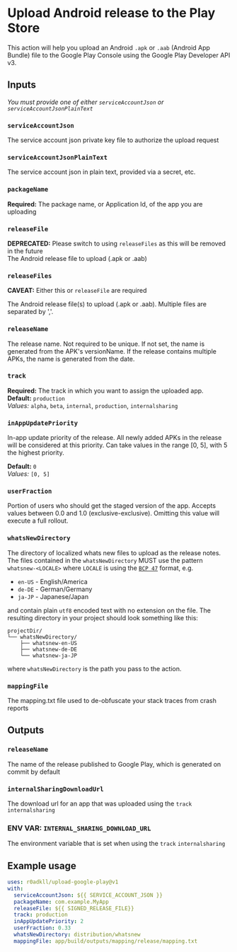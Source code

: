 # Upload Android release to the Play Store

This action will help you upload an Android `.apk` or `.aab` (Android App Bundle) file to the Google Play Console using the Google Play Developer API v3.

## Inputs

_You must provide one of either `serviceAccountJson` or `serviceAccountJsonPlainText`_

### `serviceAccountJson`

The service account json private key file to authorize the upload request

### `serviceAccountJsonPlainText`

The service account json in plain text, provided via a secret, etc.

### `packageName`

**Required:** The package name, or Application Id, of the app you are uploading

### `releaseFile`
**DEPRECATED:** Please switch to using `releaseFiles` as this will be removed in the future  
The Android release file to upload (.apk or .aab) 

### `releaseFiles`
**CAVEAT:** Either this or `releaseFile` are required  

The Android release file(s) to upload (.apk or .aab). Multiple files are separated by ','.

### `releaseName`

The release name. Not required to be unique. If not set, the name is generated from the APK's versionName. If the release contains multiple APKs, the name is generated from the date.

### `track`

**Required:** The track in which you want to assign the uploaded app.  
**Default:** `production`   
_Values:_ `alpha`, `beta`, `internal`, `production`, `internalsharing`

### `inAppUpdatePriority`

In-app update priority of the release. All newly added APKs in the release will be considered at this priority. Can take values in the range [0, 5], with 5 the highest priority.

**Default:** `0`  
_Values:_ `[0, 5]`

### `userFraction`

Portion of users who should get the staged version of the app. Accepts values between 0.0 and 1.0 (exclusive-exclusive). Omitting this value will execute a full rollout.

### `whatsNewDirectory`

The directory of localized whats new files to upload as the release notes. The files contained in the `whatsNewDirectory` MUST use the pattern `whatsnew-<LOCALE>` where `LOCALE` is using the [`BCP 47`](https://tools.ietf.org/html/bcp47) format, e.g.
* `en-US` - English/America
* `de-DE` - German/Germany
* `ja-JP` - Japanese/Japan  

and contain plain `utf8` encoded text with no extension on the file. The resulting directory in your project should look something like this:
```
projectDir/
└── whatsNewDirectory/
    ├── whatsnew-en-US
    ├── whatsnew-de-DE
    └── whatsnew-ja-JP
```
where `whatsNewDirectory` is the path you pass to the action.


### `mappingFile`

The mapping.txt file used to de-obfuscate your stack traces from crash reports

## Outputs

### `releaseName`

The name of the release published to Google Play, which is generated on commit by default

### `internalSharingDownloadUrl`

The download url for an app that was uploaded using the `track` `internalsharing`

### ENV VAR: `INTERNAL_SHARING_DOWNLOAD_URL`

The environment variable that is set when using the `track` `internalsharing`

## Example usage

```yaml
uses: r0adkll/upload-google-play@v1
with:
  serviceAccountJson: ${{ SERVICE_ACCOUNT_JSON }}
  packageName: com.example.MyApp
  releaseFile: ${{ SIGNED_RELEASE_FILE}}
  track: production
  inAppUpdatePriority: 2
  userFraction: 0.33
  whatsNewDirectory: distribution/whatsnew
  mappingFile: app/build/outputs/mapping/release/mapping.txt
```
